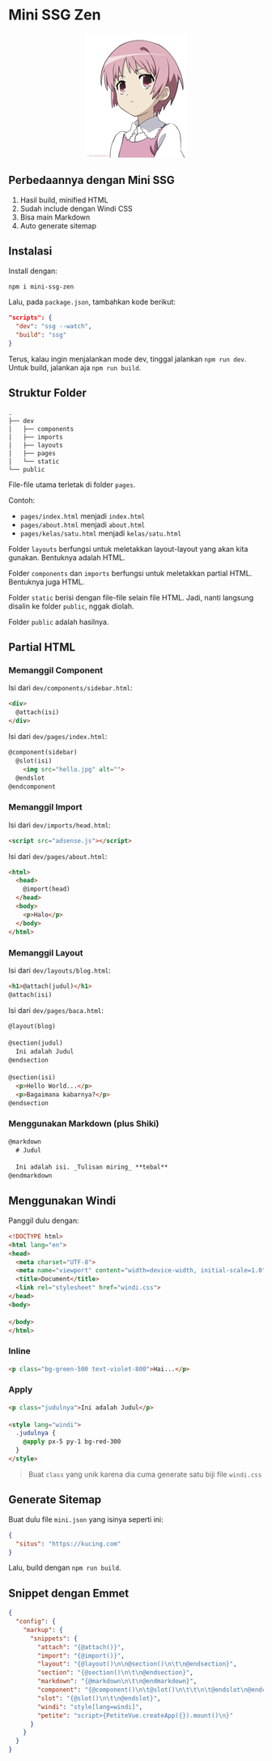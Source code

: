 # Mini SSG Zen

<p align='center'>
  <img src='tsukuyomi-komoe.png'>
</p>

## Perbedaannya dengan Mini SSG

1. Hasil build, minified HTML
2. Sudah include dengan Windi CSS
3. Bisa main Markdown
4. Auto generate sitemap

## Instalasi

Install dengan:

```bash
npm i mini-ssg-zen
```

Lalu, pada `package.json`, tambahkan kode berikut:

```json
"scripts": {
  "dev": "ssg --watch",
  "build": "ssg"
}
```

Terus, kalau ingin menjalankan mode dev, tinggal jalankan `npm run dev`. Untuk build, jalankan aja `npm run build`.

## Struktur Folder

```
.
├── dev
│   ├── components
│   ├── imports
│   ├── layouts
│   ├── pages
│   └── static
└── public
```

File-file utama terletak di folder `pages`.

Contoh:
- `pages/index.html` menjadi `index.html`
- `pages/about.html` menjadi `about.html`
- `pages/kelas/satu.html` menjadi `kelas/satu.html`

Folder `layouts` berfungsi untuk meletakkan layout-layout yang akan kita gunakan. Bentuknya adalah HTML.

Folder `components` dan `imports` berfungsi untuk meletakkan partial HTML. Bentuknya juga HTML.

Folder `static` berisi dengan file-file selain file HTML. Jadi, nanti langsung disalin ke folder `public`, nggak diolah.

Folder `public` adalah hasilnya.

## Partial HTML

### Memanggil Component

Isi dari `dev/components/sidebar.html`:

```html
<div>
  @attach(isi)
</div>
```

Isi dari `dev/pages/index.html`:

```html
@component(sidebar)
  @slot(isi)
    <img src="hello.jpg" alt="">
  @endslot
@endcomponent
```

### Memanggil Import

Isi dari `dev/imports/head.html`:

```html
<script src="adsense.js"></script>
```

Isi dari `dev/pages/about.html`:

```html
<html>
  <head>
    @import(head)
  </head>
  <body>
    <p>Halo</p>
  </body>
</html>
```

### Memanggil Layout

Isi dari `dev/layouts/blog.html`:

```html
<h1>@attach(judul)</h1>
@attach(isi)
```

Isi dari `dev/pages/baca.html`:

```html
@layout(blog)

@section(judul)
  Ini adalah Judul
@endsection

@section(isi)
  <p>Hello World...</p>
  <p>Bagaimana kabarnya?</p>
@endsection
```

### Menggunakan Markdown (plus Shiki)

```markdown
@markdown
  # Judul

  Ini adalah isi. _Tulisan miring_ **tebal**
@endmarkdown
```

## Menggunakan Windi

Panggil dulu dengan:

```html
<!DOCTYPE html>
<html lang="en">
<head>
  <meta charset="UTF-8">
  <meta name="viewport" content="width=device-width, initial-scale=1.0">
  <title>Document</title>
  <link rel="stylesheet" href="windi.css">
</head>
<body>
	
</body>
</html>
```

### Inline

```html
<p class="bg-green-500 text-violet-800">Hai...</p>
```

### Apply

```html
<p class="judulnya">Ini adalah Judul</p>

<style lang="windi">
  .judulnya {
    @apply px-5 py-1 bg-red-300
  }
</style>
```

> Buat `class` yang unik karena dia cuma generate satu biji file `windi.css`

## Generate Sitemap

Buat dulu file `mini.json` yang isinya seperti ini:

```json
{
  "situs": "https://kucing.com"
}
```

Lalu, build dengan `npm run build`.

## Snippet dengan Emmet

```json
{
  "config": {
    "markup": {
      "snippets": {
        "attach": "{@attach()}",
        "import": "{@import()}",
        "layout": "{@layout()\n\n@section()\n\t\n@endsection}",
        "section": "{@section()\n\t\n@endsection}",
        "markdown": "{@markdown\n\t\n@endmarkdown}",
        "component": "{@component()\n\t@slot()\n\t\t\n\t@endslot\n@endcomponent}",
        "slot": "{@slot()\n\t\n@endslot}",
        "windi": "style[lang=windi]",
        "petite": "script>{PetiteVue.createApp({}).mount()\n}"
      }
    }
  }
}
```

